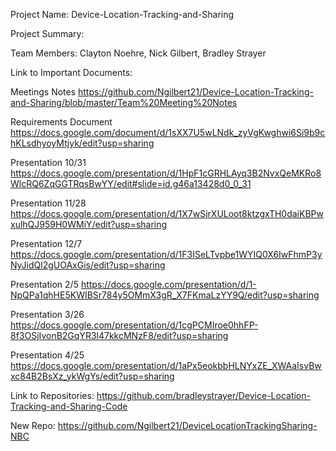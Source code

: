 Project Name: Device-Location-Tracking-and-Sharing

Project Summary:

Team Members: Clayton Noehre, Nick Gilbert, Bradley Strayer

Link to Important Documents:

Meetings Notes
https://github.com/Ngilbert21/Device-Location-Tracking-and-Sharing/blob/master/Team%20Meeting%20Notes

Requirements Document
https://docs.google.com/document/d/1sXX7U5wLNdk_zyVgKwghwi6Si9b9chKLsdhyoyMtjyk/edit?usp=sharing

Presentation 10/31
https://docs.google.com/presentation/d/1HpF1cGRHLAyq3B2NvxQeMKRo8WlcRQ6ZqGGTRqsBwYY/edit#slide=id.g46a13428d0_0_31

Presentation 11/28
https://docs.google.com/presentation/d/1X7wSjrXULoot8ktzgxTH0daiKBPwxulhQJ959H0WMiY/edit?usp=sharing

Presentation 12/7
https://docs.google.com/presentation/d/1F3ISeLTvpbe1WYIQ0X6IwFhmP3yNyJidQl2gUOAxGis/edit?usp=sharing

Presentation 2/5
https://docs.google.com/presentation/d/1-NpQPa1qhHE5KWIBSr784y5OMmX3gR_X7FKmaLzYY9Q/edit?usp=sharing

Presentation 3/26
https://docs.google.com/presentation/d/1cgPCMIroe0hhFP-8f3OSjIvonB2GqYR3l47kkcMNzF8/edit?usp=sharing

Presentation 4/25
https://docs.google.com/presentation/d/1aPx5eokbbHLNYxZE_XWAaIsvBwxc84B2BsXz_ykWgYs/edit?usp=sharing

Link to Repositories:
https://github.com/bradleystrayer/Device-Location-Tracking-and-Sharing-Code

New Repo:
https://github.com/Ngilbert21/DeviceLocationTrackingSharing-NBC
